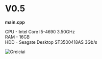 # V0.5
**main.cpp** <br/>

CPU - Intel Core I5-4690 3.50GHz <br/>
RAM - 16GB <br/>
HDD - Seagate Desktop ST3500418AS 3Gb/s <br/>


![Greiciai](https://imgur.com/GYdexg3.png)
